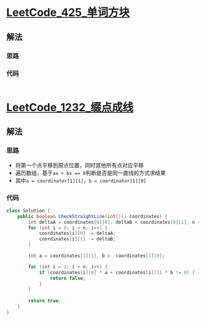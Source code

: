 # [LeetCode_425_单词方块](https://leetcode-cn.com/problems/word-squares/)
## 解法
### 思路

### 代码
```java

```
# [LeetCode_1232_缀点成线](https://leetcode-cn.com/problems/check-if-it-is-a-straight-line/)
## 解法
### 思路
- 将第一个点平移到原点位置，同时其他所有点对应平移
- 遍历数组，基于`ax + bx == 0`判断是否是同一直线的方式求结果
- 其中`a = coordinator[1][1]`，`b = coordinator[1][0]`
### 代码
```java
class Solution {
    public boolean checkStraightLine(int[][] coordinates) {
        int deltaA = coordinates[0][0], deltaB = coordinates[0][1], n = coordinates.length;
        for (int i = 0; i < n; i++) {
            coordinates[i][0] -= deltaA;
            coordinates[i][1] -= deltaB;
        }

        int a = coordinates[1][1], b = -coordinates[1][0];

        for (int i = 2; i < n; i++) {
            if (coordinates[i][0] * a + coordinates[i][1] * b != 0) {
                return false;
            }
        }
        
        return true;
    }
}
```